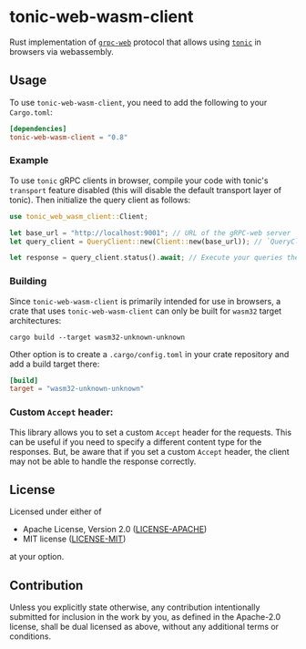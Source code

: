 # tonic-web-wasm-client

Rust implementation of [`grpc-web`](https://github.com/grpc/grpc/blob/master/doc/PROTOCOL-WEB.md) protocol that allows
using [`tonic`](https://crates.io/crates/tonic) in browsers via webassembly.

## Usage

To use `tonic-web-wasm-client`, you need to add the following to your `Cargo.toml`:

```toml
[dependencies]
tonic-web-wasm-client = "0.8"
```

### Example
To use `tonic` gRPC clients in browser, compile your code with tonic's `transport` feature disabled (this will disable
the default transport layer of tonic). Then initialize the query client as follows:

```rust
use tonic_web_wasm_client::Client;

let base_url = "http://localhost:9001"; // URL of the gRPC-web server
let query_client = QueryClient::new(Client::new(base_url)); // `QueryClient` is the client generated by tonic

let response = query_client.status().await; // Execute your queries the same way as you do with defaule transport layer
```

### Building

Since `tonic-web-wasm-client` is primarily intended for use in browsers, a crate that uses `tonic-web-wasm-client`
can only be built for `wasm32` target architectures:

```shell
cargo build --target wasm32-unknown-unknown
```

Other option is to create a `.cargo/config.toml` in your crate repository and add a build target there:

```toml
[build]
target = "wasm32-unknown-unknown"
```

### Custom `Accept` header:

This library allows you to set a custom `Accept` header for the requests. This can be useful if you need to specify
a different content type for the responses. But, be aware that if you set a custom `Accept` header, the client may
not be able to handle the response correctly.

## License

Licensed under either of

- Apache License, Version 2.0 ([LICENSE-APACHE](LICENSE-APACHE))
- MIT license ([LICENSE-MIT](LICENSE-MIT))

at your option.

## Contribution

Unless you explicitly state otherwise, any contribution intentionally submitted for inclusion in the work by you, as
defined in the Apache-2.0 license, shall be dual licensed as above, without any additional terms or conditions.
